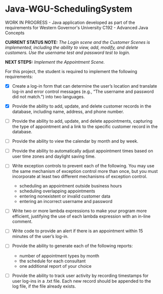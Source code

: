# Java-WGU-SchedulingSystem
WORK IN PROGRESS - Java application developed as part of the requirements for Western Governor's University C192 - Advanced Java Concepts

**CURRENT STATUS NOTE:** _*The Login scene and the Customer Scenes is implemented, including the ability to view, add, modify, and delete customers. Use the username test and password test to login.*_

**NEXT STEPS:** _*Implement the Appointment Scene.*_

For this project, the student is required to implement the following requirements:

- [x] Create a log-in form that can determine the user’s location and translate log-in and error control messages (e.g., “The username and password did not match.”) into two languages.

- [x] Provide the ability to add, update, and delete customer records in the database, including name, address, and phone number.

- [ ] Provide the ability to add, update, and delete appointments, capturing the type of appointment and a link to the specific customer record in the database.

- [ ] Provide the ability to view the calendar by month and by week.

- [ ] Provide the ability to automatically adjust appointment times based on user time zones and daylight saving time.

- [ ] Write exception controls to prevent each of the following. You may use the same mechanism of exception control more than once, but you must incorporate at least  two different mechanisms of exception control.
  * scheduling an appointment outside business hours
  * scheduling overlapping appointments
  * entering nonexistent or invalid customer data
  * entering an incorrect username and password

- [ ] Write two or more lambda expressions to make your program more efficient, justifying the use of each lambda expression with an in-line comment.

- [ ] Write code to provide an alert if there is an appointment within 15 minutes of the user’s log-in.

- [ ] Provide the ability to generate each  of the following reports:
  * number of appointment types by month
  * the schedule for each consultant
  * one additional report of your choice

- [ ] Provide the ability to track user activity by recording timestamps for user log-ins in a .txt file. Each new record should be appended to the log file, if the file already exists.
